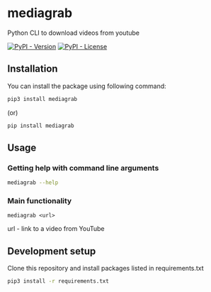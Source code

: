 # mediagrab
Python CLI to download videos from youtube

[![PyPI - Version](https://img.shields.io/pypi/v/mediagrab)](https://pypi.org/project/mediagrab)
[![PyPI - License](https://img.shields.io/pypi/l/mediagrab)](LICENSE)

## Installation
You can install the package using following command:
```sh
pip3 install mediagrab
```
(or)
```sh
pip install mediagrab
```

## Usage

### Getting help with command line arguments
```sh
mediagrab --help
```

### Main functionality
```
mediagrab <url>
```
url - link to a video from YouTube

## Development setup
Clone this repository and install packages listed in requirements.txt
```sh
pip3 install -r requirements.txt
```